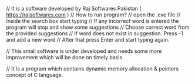 // It is a software developed by Raj Softwares Pakistan ( https://rajsoftwares.com )
// How to run program?
// open the .exe file
// Inside the search box start typing
// If any incorrect word is entered the program will stop and show some suggestions
// Choose correct word from the provided suggestions
// If word does not exist in suggestion. Press -1 and add a new word
// After that press Enter and start typing again.


// This small software is under developed and needs some more improvement which will be done on timely basis.

// It is a program which contains dynamic memory allocation & pointers concept of C language.
